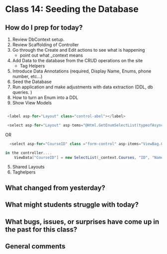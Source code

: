 # Class 14: Seeding the Database

## How do I prep for today?
1. Review DbContext setup. 
2. Review Scaffolding of Controller
3. Go through the Create and Edit actions to see what is happening
	- point out what _context means
4. Add Data to the database from the CRUD operations on the site
	- Tag Helpers
3. Introduce Data Annotations (required, Display Name, Enums, phone number, etc...)
4. Seed the Database
5. Run application and make adjustments with data extraction (DDL, db queries. )
4. How to turn an Enum into a DDL
5. Show View Models


```csharp

 <label asp-for="Layout" class="control-abel"></label>

 <select asp-for="Layout" asp-tems="@Html.GetEnumSelectList(typeofAsyncInn.Models.Layout))"></select>

```

OR

```csharp
  <select asp-for="CourseID" class ="form-control" asp-items="ViewBag.CourseID"></select>

```

```csharp
in the controller....
    ViewData["CourseID"] = new SelectList(_context.Courses, "ID", "Name", CourseEnrollmetn.CourseID);
```

5. Shared Layouts
6. Taghelpers


## What changed from yesterday? 

## What might students struggle with today?  

## What bugs, issues, or surprises have come up in the past for this class?

## General comments
